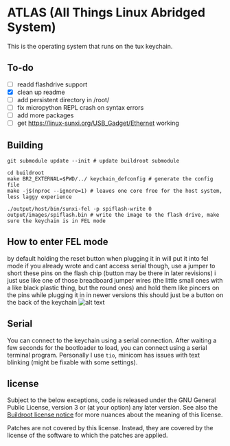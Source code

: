 # ATLAS (All Things Linux Abridged System)
This is the operating system that runs on the tux keychain.

## To-do
- [ ] readd flashdrive support
- [x] clean up readme
- [ ] add persistent directory in /root/
- [ ] fix micropython REPL crash on syntax errors
- [ ] add more packages
- [ ] get https://linux-sunxi.org/USB_Gadget/Ethernet working

## Building
```
git submodule update --init # update buildroot submodule
```

```
cd buildroot
make BR2_EXTERNAL=$PWD/../ keychain_defconfig # generate the config file
make -j$(nproc --ignore=1) # leaves one core free for the host system, less laggy experience
```

```
./output/host/bin/sunxi-fel -p spiflash-write 0 output/images/spiflash.bin # write the image to the flash drive, make sure the keychain is in FEL mode
```

## How to enter FEL mode
by default holding the reset button when plugging it in will put it into fel mode
if you already wrote and cant access serial though, use a jumper to short these pins on the flash chip (button may be there in later revisions)
i just use like one of those breadboard jumper wires (the little small ones with a like black plastic thing, but the round ones) and hold them like pincers on the pins while plugging it in
in newer versions this should just be a button on the back of the keychain
![alt text](image.png)

## Serial
You can connect to the keychain using a serial connection.
After waiting a few seconds for the bootloader to load, you can connect using a serial terminal program.
Personally I use `tio`, minicom has issues with text blinking (might be fixable with some settings).

## license
Subject to the below exceptions, code is released under the GNU General Public License, version 3 or (at your option) any later version.
See also the [Buildroot license notice](https://buildroot.org/downloads/manual/manual.html#legal-info-buildroot) for more nuances about the meaning of this license.

Patches are not covered by this license. Instead, they are covered by the license of the software to which the patches are applied.